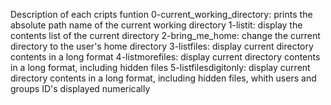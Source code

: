 Description of each cripts funtion
0-current_working_directory: prints the absolute path name of the current working directory
1-listit: display the contents list of the current directory
2-bring_me_home: change the current directory to the user's home directory
3-listfiles: display current directory contents in a long format
4-listmorefiles: display current directory contents in a long format, including hidden files
5-listfilesdigitonly: display current directory contents in a long format, including hidden files, whith users and groups ID's displayed numerically
